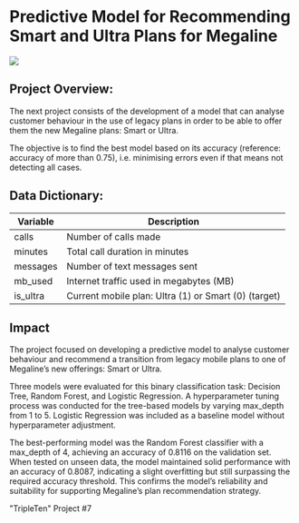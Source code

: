 # Predictive Model for Recommending Smart and Ultra Plans for Megaline
![]([600%2C400&ssl=1](https://mobile.everyday.com.au/medias/Banner-EDMobile-HomePage-Jen-3-halfprice-Tablet-768x322.png?context=bWFzdGVyfEV2ZXJ5ZGF5IE1vYmlsZV9Ib21lcGFnZSBNYWluIEltYWdlc3wxNzUwMzl8aW1hZ2UvcG5nfEV2ZXJ5ZGF5IE1vYmlsZV9Ib21lcGFnZSBNYWluIEltYWdlcy9oNjAvaDhkLzg5NTYxMjY1NjAyODYucG5nfDE0YzBiYjg2YzUwMWY3OTljYzJkOTdmMTVkYWJhZDg0NTQwYzhiMzQ1Yzg0YzA5NGRjNThhYTU5MGNiNDY1NjM))

## Project Overview:
The next project consists of the development of a model that can analyse customer behaviour in the use of legacy plans in order to be able to offer them the new Megaline plans: Smart or Ultra.

The objective is to find the best model based on its accuracy (reference: accuracy of more than 0.75), i.e. minimising errors even if that means not detecting all cases.

## Data Dictionary:

| Variable   | Description                                              |
|------------|----------------------------------------------------------|
| calls      | Number of calls made                                     |
| minutes    | Total call duration in minutes                           |
| messages   | Number of text messages sent                             |
| mb_used    | Internet traffic used in megabytes (MB)                  |
| is_ultra   | Current mobile plan: Ultra (1) or Smart (0) (target)     |

## Impact

The project focused on developing a predictive model to analyse customer behaviour and recommend a transition from legacy mobile plans to one of Megaline’s new offerings: Smart or Ultra.

Three models were evaluated for this binary classification task: Decision Tree, Random Forest, and Logistic Regression. A hyperparameter tuning process was conducted for the tree-based models by varying max_depth from 1 to 5. Logistic Regression was included as a baseline model without hyperparameter adjustment.

The best-performing model was the Random Forest classifier with a max_depth of 4, achieving an accuracy of 0.8116 on the validation set. When tested on unseen data, the model maintained solid performance with an accuracy of 0.8087, indicating a slight overfitting but still surpassing the required accuracy threshold. This confirms the model’s reliability and suitability for supporting Megaline’s plan recommendation strategy.

"TripleTen" Project #7
